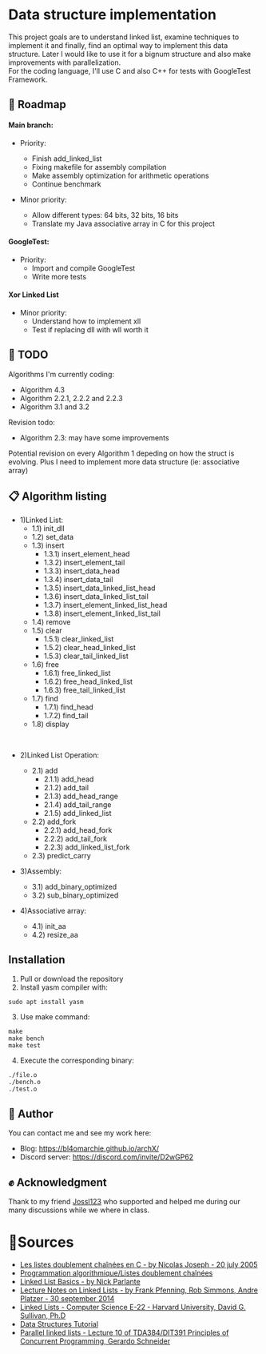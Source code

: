# Data structure implementation

This project goals are to understand linked list, examine techniques to implement it and finally, find an optimal way to implement this data structure. Later I would like to use it for a bignum structure and also make improvements with parallelization. <br/>
For the coding language, I'll use C and also C++ for tests with GoogleTest Framework.

## 🚚  Roadmap

#### Main branch:
- Priority:
  - Finish add_linked_list
  - Fixing makefile for assembly compilation
  - Make assembly optimization for arithmetic operations
  - Continue benchmark

- Minor priority:
  - Allow different types: 64 bits, 32 bits, 16 bits
  - Translate my Java associative array in C for this project

#### GoogleTest:
- Priority:
  - Import and compile GoogleTest
  - Write more tests

#### Xor Linked List
- Minor priority:
  - Understand how to implement xll
  - Test if replacing dll with wll worth it

## 🚧 TODO

Algorithms I'm currently coding:
- Algorithm 4.3
- Algorithm 2.2.1, 2.2.2 and 2.2.3
- Algorithm 3.1 and 3.2

Revision todo:
- Algorithm 2.3: may have some improvements

Potential revision on every Algorithm 1 depeding on how the struct is evolving.
Plus I need to implement more data structure (ie: associative array)

## 📋 Algorithm listing
- 1)Linked List:
    - 1.1) init_dll
    - 1.2) set_data
    - 1.3) insert
        - 1.3.1) insert_element_head
        - 1.3.2) insert_element_tail
        - 1.3.3) insert_data_head
        - 1.3.4) insert_data_tail
        - 1.3.5) insert_data_linked_list_head
        - 1.3.6) insert_data_linked_list_tail
        - 1.3.7) insert_element_linked_list_head
        - 1.3.8) insert_element_linked_list_tail
    - 1.4) remove
    - 1.5) clear
        - 1.5.1) clear_linked_list
        - 1.5.2) clear_head_linked_list
        - 1.5.3) clear_tail_linked_list
    - 1.6) free
        - 1.6.1) free_linked_list
        - 1.6.2) free_head_linked_list
        - 1.6.3) free_tail_linked_list
    - 1.7) find
        - 1.7.1) find_head
        - 1.7.2) find_tail
    - 1.8) display

<br/>

- 2)Linked List Operation:
    - 2.1) add
        - 2.1.1) add_head
        - 2.1.2) add_tail
        - 2.1.3) add_head_range
        - 2.1.4) add_tail_range
        - 2.1.5) add_linked_list
    - 2.2) add_fork
        - 2.2.1) add_head_fork
        - 2.2.2) add_tail_fork
        - 2.2.3) add_linked_list_fork
    - 2.3) predict_carry

- 3)Assembly:
    - 3.1) add_binary_optimized
    - 3.2) sub_binary_optimized

- 4)Associative array:
  - 4.1) init_aa
  - 4.2) resize_aa

## Installation

1) Pull or download the repository
2) Install yasm compiler with:
```
sudo apt install yasm
```
3) Use make command:
```
make
make bench 
make test
```
4) Execute the corresponding binary:
```
./file.o
./bench.o
./test.o
```

## 📣 Author
You can contact me and see my work here:

- Blog: https://bl4omarchie.github.io/archX/
- Discord server: https://discord.com/invite/D2wGP62


## ✊ Acknowledgment

Thank to my friend [Jossl123](https://github.com/Jossl123) who supported and helped me during our many discussions while we where in class.

# 🔗Sources
- [Les listes doublement chaînées en C - by Nicolas Joseph - 20 july 2005](https://nicolasj.developpez.com/articles/listedouble/#LIII-C)
- [Programmation algorithmique/Listes doublement chaînées](https://fr.wikibooks.org/wiki/Programmation_algorithmique/Listes_doublement_cha%C3%AEn%C3%A9es)
- [Linked List Basics - by Nick Parlante](http://cslibrary.stanford.edu/103/LinkedListBasics.pdf)
- [Lecture Notes on Linked Lists - by Frank Pfenning, Rob Simmons, Andre Platzer - 30 september 2014](https://www.cs.cmu.edu/~rjsimmon/15122-f14/lec/11-linkedlist.pdf)
- [Linked Lists - Computer Science E-22 - Harvard University, David G. Sullivan, Ph.D](https://cscie22.sites.fas.harvard.edu/files/lectures/04_linked_lists.pdf)
- [Data Structures Tutorial](https://www.geeksforgeeks.org/data-structures/)
- [Parallel linked lists - Lecture 10 of TDA384/DIT391 Principles of Concurrent Programming, Gerardo Schneider](https://www.cse.chalmers.se/edu/course/TDA384_LP1/files/lectures/Lecture10-parallel_lists.pdf)